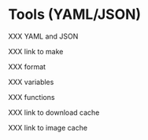 # Tools (YAML/JSON)

XXX YAML and JSON

XXX link to make

XXX format

XXX variables

XXX functions

XXX link to download cache

XXX link to image cache
